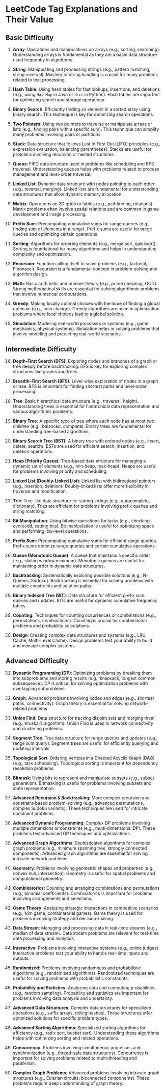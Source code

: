 # LeetCode Tag Explanations and Their Value

## Basic Difficulty

1. **Array**: Operations and manipulations on arrays (e.g., sorting, searching). Understanding arrays is fundamental as they are a basic data structure used frequently in algorithms.

2. **String**: Manipulating and processing strings (e.g., pattern matching, string reversal). Mastery of string handling is crucial for many problems related to text processing.

3. **Hash Table**: Using hash tables for fast lookups, insertions, and deletions (e.g., using `HashMap` in Java or `dict` in Python). Hash tables are important for optimizing search and storage operations.

4. **Binary Search**: Efficiently finding an element in a sorted array using binary search. This technique is key for optimizing search operations.

5. **Two Pointers**: Using two pointers to traverse or manipulate arrays or lists (e.g., finding pairs with a specific sum). This technique can simplify many problems involving pairs or partitions.

6. **Stack**: Data structure that follows Last In First Out (LIFO) principles (e.g., expression evaluation, balancing parentheses). Stacks are useful for problems involving recursion or nested structures.

7. **Queue**: FIFO data structure used in problems like scheduling and BFS traversal. Understanding queues helps with problems related to process management and level-order traversal.

8. **Linked List**: Dynamic data structure with nodes pointing to each other (e.g., reversal, merging). Linked lists are fundamental for understanding data structures that allow dynamic memory allocation.

9. **Matrix**: Operations on 2D grids or tables (e.g., pathfinding, rotations). Matrix problems often involve spatial relations and are common in game development and image processing.

10. **Prefix Sum**: Precomputing cumulative sums for range queries (e.g., finding sum of elements in a range). Prefix sums are useful for range queries and optimizing certain operations.

11. **Sorting**: Algorithms for ordering elements (e.g., merge sort, quicksort). Sorting is foundational for many algorithms and helps in understanding complexity and optimization.

12. **Recursion**: Function calling itself to solve problems (e.g., factorial, Fibonacci). Recursion is a fundamental concept in problem-solving and algorithm design.

13. **Math**: Basic arithmetic and number theory (e.g., prime checking, GCD). Strong mathematical skills are essential for solving algorithmic problems that involve numerical computations.

14. **Greedy**: Making locally optimal choices with the hope of finding a global optimum (e.g., coin change). Greedy algorithms are used in optimization problems where local choices lead to a global solution.

15. **Simulation**: Modeling real-world processes or systems (e.g., game mechanics, physical systems). Simulation helps in solving problems that involve modeling and predicting real-world scenarios.

## Intermediate Difficulty

16. **Depth-First Search (DFS)**: Exploring nodes and branches of a graph or tree deeply before backtracking. DFS is key for exploring complex structures like graphs and trees.

17. **Breadth-First Search (BFS)**: Level-wise exploration of nodes in a graph or tree. BFS is important for finding shortest paths and level-order processing.

18. **Tree**: Basic hierarchical data structure (e.g., traversal, height). Understanding trees is essential for hierarchical data representation and various algorithmic problems.

19. **Binary Tree**: A specific type of tree where each node has at most two children (e.g., balanced, complete). Binary trees are fundamental for understanding tree-based algorithms.

20. **Binary Search Tree (BST)**: A binary tree with ordered nodes (e.g., insert, delete, search). BSTs are used for efficient search, insertion, and deletion operations.

21. **Heap (Priority Queue)**: Tree-based data structure for managing a dynamic set of elements (e.g., min-heap, max-heap). Heaps are useful for problems involving priority and scheduling.

22. **Linked List (Doubly-Linked List)**: Linked list with bidirectional pointers (e.g., insertion, deletion). Doubly-linked lists offer more flexibility in traversal and modification.

23. **Trie**: Tree-like data structure for storing strings (e.g., autocomplete, dictionary). Tries are efficient for problems involving prefix queries and string matching.

24. **Bit Manipulation**: Using bitwise operations for tasks (e.g., checking even/odd, setting bits). Bit manipulation is useful for optimizing space and performing low-level operations.

25. **Prefix Sum**: Precomputing cumulative sums for efficient range queries. Prefix sums optimize range queries and certain cumulative operations.

26. **Queue (Monotonic Queue)**: A queue that maintains a specific order (e.g., sliding window minimum). Monotonic queues are useful for maintaining order in dynamic data structures.

27. **Backtracking**: Systematically exploring possible solutions (e.g., N-Queens, Sudoku). Backtracking is essential for solving problems with multiple constraints and solution paths.

28. **Binary Indexed Tree (BIT)**: Data structure for efficient prefix sum queries and updates. BITs are useful for dynamic cumulative frequency tables.

29. **Counting**: Techniques for counting occurrences or combinations (e.g., permutations, combinations). Counting is crucial for combinatorial problems and probability calculations.

30. **Design**: Creating complex data structures and systems (e.g., LRU Cache, Multi-Level Cache). Design problems test your ability to build and manage complex systems.

## Advanced Difficulty

31. **Dynamic Programming (DP)**: Optimizing problems by breaking them into subproblems and storing results (e.g., knapsack, longest common subsequence). DP is critical for solving optimization problems with overlapping subproblems.

32. **Graph**: Advanced problems involving nodes and edges (e.g., shortest paths, connectivity). Graph theory is essential for solving network-related problems.

33. **Union Find**: Data structure for tracking disjoint sets and merging them (e.g., Kruskal’s algorithm). Union Find is used in network connectivity and clustering problems.

34. **Segment Tree**: Tree data structure for range queries and updates (e.g., range sum query). Segment trees are useful for efficiently querying and updating intervals.

35. **Topological Sort**: Ordering vertices in a Directed Acyclic Graph (DAG) (e.g., task scheduling). Topological sorting is important for dependency resolution problems.

36. **Bitmask**: Using bits to represent and manipulate subsets (e.g., subset generation). Bitmasking is useful for problems involving subsets and state representation.

37. **Advanced Recursion & Backtracking**: More complex recursion and constraint-based problem-solving (e.g., advanced permutations, complex Sudoku variants). These techniques are used for intricate constraint problems.

38. **Advanced Dynamic Programming**: Complex DP problems involving multiple dimensions or constraints (e.g., multi-dimensional DP). These problems test advanced DP techniques and optimizations.

39. **Advanced Graph Algorithms**: Sophisticated algorithms for complex graph problems (e.g., minimum spanning tree, strongly connected components). Advanced graph algorithms are essential for solving intricate network problems.

40. **Geometry**: Problems involving geometric shapes and properties (e.g., convex hull, intersection). Geometry is useful for spatial problems and computational geometry.

41. **Combinatorics**: Counting and arranging combinations and permutations (e.g., binomial coefficients). Combinatorics is important for problems involving arrangements and selections.

42. **Game Theory**: Analyzing strategic interactions in competitive scenarios (e.g., Nim game, combinatorial games). Game theory is used for problems involving strategy and decision-making.

43. **Data Stream**: Managing and processing data in real-time streams (e.g., median of data stream). Data stream problems are relevant for real-time data processing and analytics.

44. **Interactive**: Problems involving interactive systems (e.g., online judges). Interactive problems test your ability to handle real-time inputs and outputs.

45. **Randomized**: Problems involving randomness and probabilistic algorithms (e.g., randomized algorithms). Randomized techniques are useful for solving problems with probabilistic constraints.

46. **Probability and Statistics**: Analyzing data and computing probabilities (e.g., random sampling). Probability and statistics are important for problems involving data analysis and uncertainty.

47. **Advanced Data Structures**: Complex data structures for specialized operations (e.g., suffix arrays, rolling hashes). These structures offer optimized solutions for specific problem types.

48. **Advanced Sorting Algorithms**: Specialized sorting algorithms for efficiency (e.g., radix sort, bucket sort). Understanding these algorithms helps with optimizing sorting and related operations.

49. **Concurrency**: Problems involving simultaneous processes and synchronization (e.g., thread-safe data structures). Concurrency is important for solving problems related to multi-threading and parallelism.

50. **Complex Graph Problems**: Advanced problems involving intricate graph structures (e.g., Eulerian circuits, biconnected components). These problems require deep understanding of graph theory.

